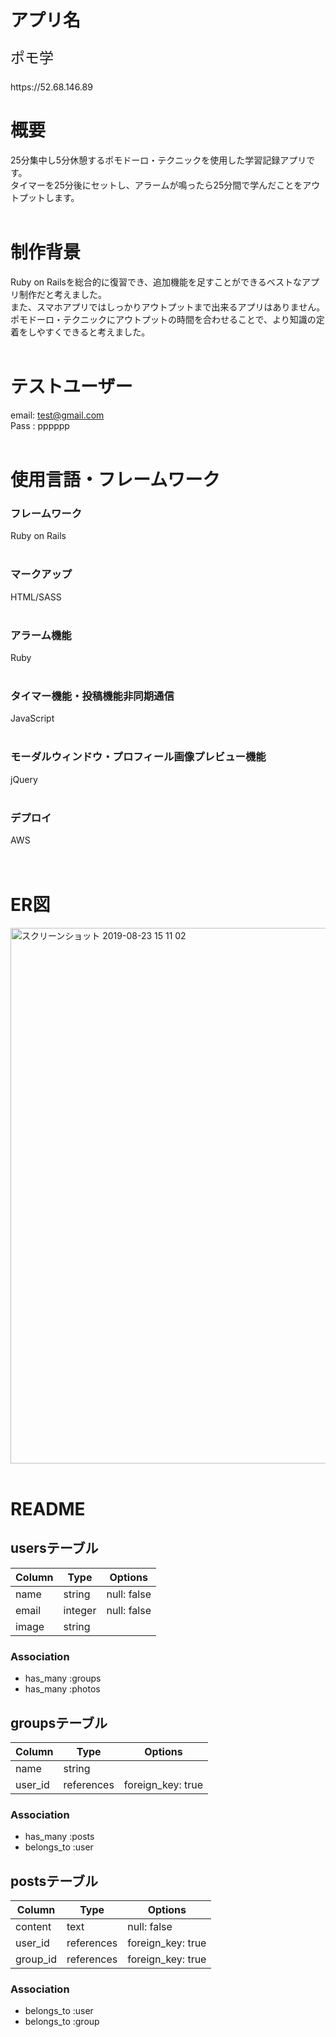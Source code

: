 # アプリ名

<p style="font-size: 23px">ポモ学</p>
https://52.68.146.89<br>

# 概要

25分集中し5分休憩するポモドーロ・テクニックを使用した学習記録アプリです。<br>
タイマーを25分後にセットし、アラームが鳴ったら25分間で学んだことをアウトプットします。<br>
<br>
# 制作背景

Ruby on Railsを総合的に復習でき、追加機能を足すことができるベストなアプリ制作だと考えました。<br>
また、スマホアプリではしっかりアウトプットまで出来るアプリはありません。<br>
ポモドーロ・テクニックにアウトプットの時間を合わせることで、より知識の定着をしやすくできると考えました。<br>
<br>
# テストユーザー
email: test@gmail.com<br>
Pass : pppppp<br>
<br>
# 使用言語・フレームワーク

### フレームワーク
Ruby on Rails<br>
<br>
### マークアップ
HTML/SASS<br>
<br>
### アラーム機能
Ruby<br>
<br>
### タイマー機能・投稿機能非同期通信<br>
JavaScript<br>
<br>
### モーダルウィンドウ・プロフィール画像プレビュー機能<br>
jQuery<br>
<br>

### デプロイ

AWS
<br><br><br>

# ER図
<img width="857" alt="スクリーンショット 2019-08-23 15 11 02" src="https://user-images.githubusercontent.com/49134272/63571050-fe71c000-c5b9-11e9-946e-2cb1ca755032.png">
<br>
<br>

# README

## usersテーブル
|Column|Type|Options|
|------|----|-------|
|name|string|null: false|
|email|integer|null: false|
|image|string|

### Association
- has_many :groups
- has_many :photos



## groupsテーブル
|Column|Type|Options|
|------|----|-------|
|name|string||
|user_id|references|foreign_key: true|

### Association
- has_many :posts
- belongs_to :user



## postsテーブル
|Column|Type|Options|
|------|----|-------|
|content|text|null: false|
|user_id|references|foreign_key: true|
|group_id|references|foreign_key: true|

### Association
- belongs_to :user
- belongs_to :group